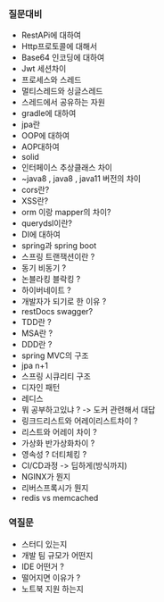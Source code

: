 ### 질문대비
* RestAPi에 대하여 
* Http프로토콜에 대해서 
* Base64 인코딩에 대하여
* Jwt 세션차이
* 프로세스와 스레드
* 멀티스레드와 싱글스레드
* 스레드에서 공유하는 자원
* gradle에 대하여
* jpa란
* OOP에 대하여
* AOP대하여 
* solid
* 인터페이스 추상클래스 차이
* ~java8 , java8 , java11 버전의 차이 
* cors란?
* XSS란?
* orm 이랑 mapper의 차이?
* querydsl이란?
* DI에 대하여
* spring과 spring boot
* 스프링 트랜잭션이란 ? 
* 동기 비동기 ? 
* 논블라킹 블락킹 ?
* 하이버네이트 ? 
* 개발자가 되기로 한 이유 ?
* restDocs swagger? 
* TDD란 ?
* MSA란 ?
* DDD란 ?
* spring MVC의 구조
* jpa n+1 
* 스프링 시큐리티 구조
* 디자인 패턴 
* 레디스 
* 뭐 공부하고있냐 ? -> 도커 관련해서 대답
* 링크드리스트와 어레이리스트차이 ? 
* 리스트와 어레이 차이 ?
* 가상화 반가상화차이 ?
* 영속성 ? 더티체킹 ? 
* CI/CD과정 -> 딥하게(방식까지) 
* NGINX가 뭔지
* 리버스프록시가 뭔지
* redis vs memcached 

### 역질문
* 스터디 있는지
* 개발 팀 규모가 어떤지
* IDE 어떤거 ?
* 떨어지면 이유가 ? 
* 노트북 지원 하는지 
